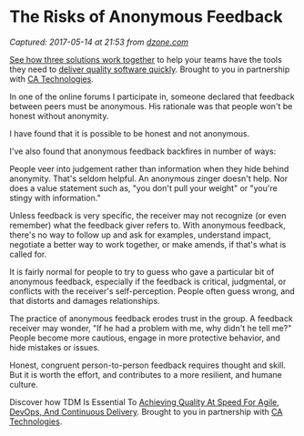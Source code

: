 # The Risks of Anonymous Feedback

_Captured: 2017-05-14 at 21:53 from [dzone.com](https://dzone.com/articles/the-risks-of-anonymous-feedback?edition=298100&utm_source=Daily%20Digest&utm_medium=email&utm_campaign=dd%202017-05-14)_

[See how three solutions work together](https://dzone.com/go?i=204124&u=https%3A%2F%2Fad.doubleclick.net%2Fddm%2Ftrackclk%2FN6040.130331DZONE%2FB11226848.150123399%3Bdc_trk_aid%3D321096583%3Bdc_trk_cid%3D81552442%3Bdc_lat%3D%3Bdc_rdid%3D%3Btag_for_child_directed_treatment%3D) to help your teams have the tools they need to [deliver quality software quickly](https://dzone.com/go?i=204124&u=https%3A%2F%2Fad.doubleclick.net%2Fddm%2Ftrackclk%2FN6040.130331DZONE%2FB11226848.150123399%3Bdc_trk_aid%3D321096583%3Bdc_trk_cid%3D81552442%3Bdc_lat%3D%3Bdc_rdid%3D%3Btag_for_child_directed_treatment%3D). Brought to you in partnership with [CA Technologies](https://dzone.com/go?i=204124&u=https%3A%2F%2Fad.doubleclick.net%2Fddm%2Ftrackclk%2FN6040.130331DZONE%2FB11226848.150123399%3Bdc_trk_aid%3D321096583%3Bdc_trk_cid%3D81552442%3Bdc_lat%3D%3Bdc_rdid%3D%3Btag_for_child_directed_treatment%3D).

In one of the online forums I participate in, someone declared that feedback between peers must be anonymous. His rationale was that people won't be honest without anonymity.

I have found that it is possible to be honest and not anonymous.

I've also found that anonymous feedback backfires in number of ways:

People veer into judgement rather than information when they hide behind anonymity. That's seldom helpful. An anonymous zinger doesn't help. Nor does a value statement such as, "you don't pull your weight" or "you're stingy with information."

Unless feedback is very specific, the receiver may not recognize (or even remember) what the feedback giver refers to. With anonymous feedback, there's no way to follow up and ask for examples, understand impact, negotiate a better way to work together, or make amends, if that's what is called for.

It is fairly normal for people to try to guess who gave a particular bit of anonymous feedback, especially if the feedback is critical, judgmental, or conflicts with the receiver's self-perception. People often guess wrong, and that distorts and damages relationships.

The practice of anonymous feedback erodes trust in the group. A feedback receiver may wonder, "If he had a problem with me, why didn't he tell me?" People become more cautious, engage in more protective behavior, and hide mistakes or issues.

Honest, congruent person-to-person feedback requires thought and skill. But it is worth the effort, and contributes to a more resilient, and humane culture.

Discover how TDM Is Essential To [Achieving Quality At Speed For Agile, DevOps, And Continuous Delivery](https://dzone.com/go?i=204125&u=https%3A%2F%2Fad.doubleclick.net%2Fddm%2Ftrackclk%2FN6040.130331DZONE%2FB11226848.150413345%3Bdc_trk_aid%3D321095198%3Bdc_trk_cid%3D81552443%3Bdc_lat%3D%3Bdc_rdid%3D%3Btag_for_child_directed_treatment%3D). Brought to you in partnership with [CA Technologies](https://dzone.com/go?i=204125&u=https%3A%2F%2Fad.doubleclick.net%2Fddm%2Ftrackclk%2FN6040.130331DZONE%2FB11226848.150413345%3Bdc_trk_aid%3D321095198%3Bdc_trk_cid%3D81552443%3Bdc_lat%3D%3Bdc_rdid%3D%3Btag_for_child_directed_treatment%3D).
